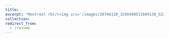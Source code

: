 ```yaml
---
title: 
excerpt: "Montreal <br/><img src='/images/20746120_1550499511669130_522481489653786699_o.jpg'>"
collection: 
redirect_from: 
  - /resume
---
```



